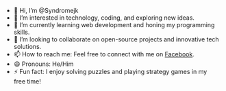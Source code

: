 - 👋 Hi, I’m @Syndromejk
- 👀 I’m interested in technology, coding, and exploring new ideas.
- 🌱 I’m currently learning web development and honing my programming skills.
- 💞️ I’m looking to collaborate on open-source projects and innovative tech solutions.
- 📫 How to reach me: Feel free to connect with me on [Facebook](https://www.facebook.com/Pl4ysco).
- 😄 Pronouns: He/Him
- ⚡ Fun fact: I enjoy solving puzzles and playing strategy games in my free time!

<!---
Syndromejk/Syndromejk is a ✨ special ✨ repository because its `README.md` (this file) appears on your GitHub profile.
You can click the Preview link to take a look at your changes.
--->
